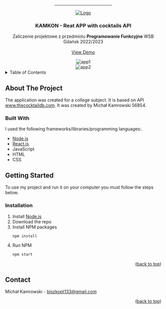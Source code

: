 <div id="top"></div>

<!-- PROJECT LOGO -->
<br />
<div align="center">
  <a href="">
    &nbsp&nbsp&nbsp&nbsp&nbsp&nbsp&nbsp&nbsp&nbsp&nbsp&nbsp&nbsp&nbsp&nbsp&nbsp&nbsp&nbsp&nbsp&nbsp&nbsp&nbsp&nbsp&nbsp&nbsp&nbsp&nbsp&nbsp&nbsp&nbsp&nbsp&nbsp&nbsp&nbsp&nbsp&nbsp&nbsp&nbsp&nbsp&nbsp&nbsp&nbsp&nbsp&nbsp&nbsp&nbsp&nbsp&nbsp
   <p align="center"> <img src="https://user-images.githubusercontent.com/74655164/163681940-2134d09a-321f-4d2c-a227-cae8b21492f3.PNG" alt="Logo">  </p>
  </a>

  <h3 align="center">KAMKON - Reat APP with cocktails API </h3>

  <p align="center">
    Zaliczenie projektowe z przedmiotu <b>Programowanie Funkcyjne</b> WSB Gdańsk 2022/2023
    <br />
    <br />
    <a href="https://whimsical-pasca-89ceea.netlify.app">View Demo</a>
  </p>
  
  <img src="https://user-images.githubusercontent.com/74655164/163682334-fb58cc04-6f5d-45a5-91ad-33fbe86c7d6c.PNG" alt="app1">
  <br>
  <img src="https://user-images.githubusercontent.com/74655164/163682379-b5548075-14ca-4217-a27e-a7129649143f.PNG" alt="app2">
</div>

<!-- TABLE OF CONTENTS -->
<details>
  <summary>Table of Contents</summary>
  <ol>
    <li>
      <a href="#about-the-project">About The Project</a>
      <ul>
        <li><a href="#built-with">Built With</a></li>
      </ul>
    </li>
    <li>
      <a href="#getting-started">Getting Started</a>
      <ul>
        <li><a href="#installation">Installation</a></li>
      </ul>
    </li>
    <li><a href="#contact">Contact</a></li>
  </ol>
</details>

<!-- ABOUT THE PROJECT -->

## About The Project

The application was created for a college subject. It is based on API www.thecocktaildb.com.
It was created by Michał Kamrowski 56854.

### Built With

I used the following frameworks/libraries/programming languages:.

- [Node.js](https://nodejs.org/en/)
- [React.js](https://reactjs.org/)
- JavaScript
- HTML
- CSS

<!-- GETTING STARTED -->

## Getting Started

To use my project and run it on your computer you must follow the steps below.

### Installation

1. Install [Node.js](https://nodejs.org/en/)
2. Download the repo
3. Install NPM packages
   ```sh
   npm install
   ```
4. Run NPM
   ```sh
   npm start
   ```

<p align="right">(<a href="#top">back to top</a>)</p>

<!-- CONTACT -->

## Contact

Michał Kamrowski - biszkopt133@gmail.com

<p align="right">(<a href="#top">back to top</a>)</p>
